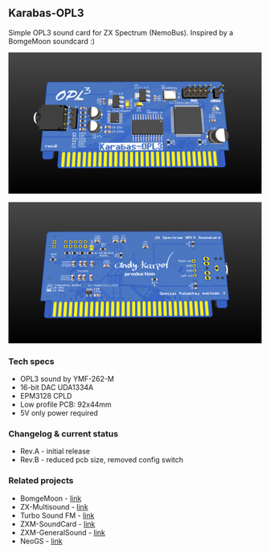 ## Karabas-OPL3

Simple OPL3 sound card for ZX Spectrum (NemoBus). 
Inspired by a BomgeMoon soundcard :)

[![photo](docs/karabas-opl3-top.png)](docs/karabas-opl3-top.png?raw=true)

[![photo](docs/karabas-opl3-bottom.png)](docs/karabas-opl3-bottom.png?raw=true)

### Tech specs

* OPL3 sound by YMF-262-M
* 16-bit DAC UDA1334A
* EPM3128 CPLD
* Low profile PCB: 92x44mm
* 5V only power required

### Changelog & current status

* Rev.A - initial release
* Rev.B - reduced pcb size, removed config switch

### Related projects

* BomgeMoon - [link](https://github.com/Kulicheg/BomgeMoon)
* ZX-Multisound - [link](https://github.com/UzixLS/zx-multisound)
* Turbo Sound FM - [link](http://www.nedopc.com/TURBOSOUND/ts-fm.php)
* ZXM-SoundCard - [link](http://micklab.ru/My%20Soundcard/ZXMSoundCard.htm)
* ZXM-GeneralSound - [link](http://micklab.ru/My%20Soundcard/ZXMGeneralSound.htm)
* NeoGS - [link](http://www.nedopc.com/gs/ngs.php)
